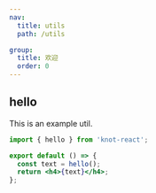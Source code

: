 ```yaml
---
nav:
  title: utils
  path: /utils

group:
  title: 欢迎
  order: 0
---
```


## hello

This is an example util.

```jsx
import { hello } from 'knot-react';

export default () => {
  const text = hello();
  return <h4>{text}</h4>;
};
```